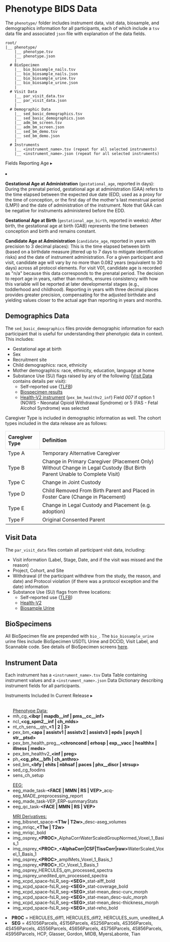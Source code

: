 # Phenotype BIDS Data
The `phenotype/` folder includes instrument data, visit data, biosample, and demographics information for all participants, each of which include a `tsv` data file and associated `json` file with explanation of the data fields. 
```
root/
|__ phenotype/
    |__ phenotype.tsv
    |__ phenotype.json
    |
  # BioSpecimen
    |__ bio_biosample_nails.tsv
    |__ bio_biosample_nails.json
    |__ bio_biosample_urine.tsv
    |__ bio_biosample_urine.json
    |  
  # Visit Data
    |__ par_visit_data.tsv
    |__ par_visit_data.json
    |
  # Demographic Data
    |__ sed_basic_demographics.tsv
    |__ sed_basic_demographics.json
    |__ adm_bm_screen.tsv
    |__ adm_bm_screen.json
    |__ sed_bm_demo.tsv
    |__ sed_bm_demo.json
    |
  # Instruments
    |__ <instrument_name>.tsv (repeat for all selected instruments)
    |__ <instrument_name>.json (repeat for all selected instruments)
```

<p>
<div id="age" class="notification-banner" onclick="toggleCollapse(this)">
  <span class="emoji"><i class="fa-regular fa-lightbulb"></i></span>
  <span class="text">Fields Reporting Age</span>
  <span class="arrow">▸</span>
</div>
<div class="collapsible-content">
<br>
<li>
<p><b>Gestational Age at Administration</b> (<code>gestational_age</code>, reported in days): During the prenatal period, gestational age at administration (GAA) refers to the time elapsed between the expected due date (EDD, used as a proxy for the time of conception, or the first day of the mother's last menstrual period (LMP)) and the date of administration of the instrument. Note that GAA can be negative for instruments administered before the EDD.</p> 
<p><b>Gestational Age at Birth</b> (<code>gestational_age_birth</code>, reported in weeks): After birth, the gestational age at birth (GAB) represents the time between conception and birth and remains constant.</p> 
<p><b>Candidate Age at Administration</b> (<code>candidate_age</code>, reported in years with precision to 3 decimal places): This is the time elapsed between birth (based on a birthdate measure jittered up to 7 days to mitigate identification risks) and the date of instrument administration. For a given participant and visit, candidate age will vary by no more than 0.082 years (equivalent to 30 days) across all protocol elements. For visit V01, candidate age is recorded as "n/a" because this data corresponds to the prenatal period. The decision to report age in years, rather than months, ensures consistency with how this variable will be reported at later developmental stages (e.g., toddlerhood and childhood). Reporting in years with three decimal places provides greater precision, compensating for the adjusted birthdate and yielding values closer to the actual age than reporting in years and months.</p>
</li>
</div>
</p>

## Demographics Data
<p style="margin: 0 0 5px;">The <code>sed_basic_demographics</code> files provide demographic information for each participant that is useful for understanding their phenotypic data in context. This includes:</p>
<ul>
<li>Gestational age at birth</li>
<li>Sex</li>
<li>Recruitment site</li>
<li>Child demographics: race, ethnicity</li>
<li>Mother demographics: race, ethnicity, education, language at home</li>
<li>Substance Use (SU) flags raised by any of the following (<a href="#visit-data">Visit Data</a> contains details per visit):
    <ul>
    <li>Self-reported use (<a href="../../measures/pregexp/substanceuse/#tlfb">TLFB</a>)</li>
    <li><a href="../../measures/biospec">Biospecimen results</a></li>
    <li><a href="../../measures/pregexp/preghealth/#instruments">Health-V2 instrument</a> (<code>pex_bm_healthv2_inf</code>) Field <em>007</em> if option 1 (NOWS - Neonatal Opioid Withdrawal Syndrome) or 5 (FAS - Fetal Alcohol Syndrome) was selected</li>
    </ul>
</li>
</ul>

Caregiver Type is included in demographic information as well. The cohort types included in the data release are as follows:
<table style="width: 100%; border-collapse: collapse; table-layout: fixed;">
  <thead>
    <tr>
      <th style="border: 1px solid #ddd; padding: 8px; text-align: left;">Caregiver Type</th>
      <th style="border: 1px solid #ddd; padding: 8px; text-align: left;">Definition</th>   
    </tr>
  </thead>
<tbody>
	<tr>
		<td>Type A</td>
		<td>Temporary Alternative Caregiver</td>
	</tr>
	<tr>
		<td>Type B</td>
		<td style="word-wrap: break-word; white-space: normal;">Change in Primary Caregiver (Placement Only) Without Change in Legal Custody (But Birth Parent Unable to Complete Visit)</td>
	</tr>
	<tr>
		<td>Type C</td>
		<td>Change in Joint Custody</td>
	</tr>
	<tr>
		<td>Type D</td>
		<td style="word-wrap: break-word; white-space: normal;">Child Removed From Birth Parent and Placed in Foster Care (Change in Placement)</td>
	</tr>
	<tr>
		<td>Type E</td>
		<td>Change in Legal Custody and Placement (e.g. adoption)</td>
	</tr>
	<tr>
		<td>Type F</td>
		<td>Original Consented Parent</td>
	</tr>            
</tbody>
</table>

## Visit Data
<p style="margin: 0 0 5px;">The <code>par_visit_data</code> files contain all participant visit data, including:</p>
<ul>
<li>Visit information (Label, Stage, Date, and if the visit was missed and the reason)</li>
<li>Project, Cohort, and Site</li>
<li>Withdrawal (if the participant withdrew from the study, the reason, and date) and Protocol violation (if there was a protocol exception and the date) information</li>
<li>Substance Use (SU) flags from three locations:
    <ul>
    <li>Self-reported use (<a href="../../measures/pregexp/substanceuse/#tlfb">TLFB</a>)</li>
    <li><a href="../../measures/pregexp/preghealth/#instrument-details">Health-V2</a></li>
    <li><a href="../../measures/biospec/#urine">Biosample Urine</a></li>
    </ul>
</li>
</ul>

## BioSpecimens
All BioSpecimen file are prepended with `bio_`. The `bio_biosample_urine` urine files include BioSpecimen USDTL Urine and DCCID, Visit Label, and Scannable code. See details of BioSpecimen screens [here](../measures/biospec.md).

## Instrument Data
Each instrument has a `<instrument_name>.tsv` Data Table containing instrument values and a `<instrument_name>.json` Data Dictionary describing instrument fields for all participants.
<p>
<div id="notification-banner" class="notification-banner" onclick="toggleCollapse(this)">
  <span class="emoji"><i class="fa-regular fa-lightbulb"></i></span>
  <span class="text">Instruments Included In Current Release</span>
  <span class="arrow">▸</span>
</div>
<div class="collapsible-content">
<br>
<ul>
<p style="margin-bottom: 0; padding-bottom: 0;"><u>Phenotype Data:</u></p>
<li>mh_cg_<b>&lt;ibqr | mapdb__inf | pms__cc__inf&gt;</b></li>
<li>ncl_<b>&lt;cg_spm2__inf | ch_mlds&gt;</b></li>
<li>nt_ch_sens__qtn_<b>&lt;1 | 2 | 3&gt;</b> </li>
<li>pex_bm_<b>&lt;apa | assistv1 | assistv2 | assistv3 | epds | psych | str__ptsd&gt;</b> </li>
<li>pex_bm_health_preg__<b>&lt;chroncond | erhosp | exp__vacc | healthhx | illness | meds&gt;</b></li>
<li>pex_bm_healthv2_<b>&lt;inf | preg&gt;</b></li>
<li>ph_<b>&lt;cg_phx__bfh | ch_anthro&gt;</b> </li>
<li>sed_bm_<b>&lt;bfy | ehits | nbhsaf | paces | phx__discr | strsup&gt;</b></li>
<li>sed_cg_foodins</li>
<li>sens_ch_setup</li>
</ul>

<ul>
<p style="margin-bottom: 0; padding-bottom: 0;"><u>EEG:</u></p>
<li>eeg_made_task-<b>&lt;FACE | MMN | RS | VEP&gt;</b>_acq-eeg_MADE_preprocessing_report  </li>
<li>eeg_made_task-VEP_ERP-summaryStats  </li>
<li>eeg_qc_task-<b>&lt;FACE | MMN | RS | VEP&gt;</b></li>
</ul>

<ul>
<p style="margin-bottom: 0; padding-bottom: 0;"><u>MRI Derivatives:</u></p>
<li>img_bibsnet_space-<b>&lt;T1w | T2w&gt;</b>_desc-aseg_volumes  </li>
<li>img_mriqc_<b>&lt;T1w | T2w&gt;</b>  </li>
<li>img_mriqc_bold  </li>
<li>img_osprey_<b>&lt;PROC&gt;</b>_AlphaCorrWaterScaledGroupNormed_Voxel_1_Basis_1  </li>
<li>img_osprey_<b>&lt;PROC&gt;</b>_<b>&lt;AlphaCorr|CSF|TissCorr|raw&gt;</b>WaterScaled_Voxel_1_Basis_1</li>
<li>img_osprey_<b>&lt;PROC&gt;</b>_amplMets_Voxel_1_Basis_1  </li>
<li>img_osprey_<b>&lt;PROC&gt;</b>_tCr_Voxel_1_Basis_1  </li>
<li>img_osprey_HERCULES_qm_processed_spectra</li>
<li>img_osprey_unedited_qm_processed_spectra</li>
<li>img_xcpd_space-fsLR_seg-<b>&lt;SEG&gt;</b>_stat-alff_bold  </li>
<li>img_xcpd_space-fsLR_seg-<b>&lt;SEG&gt;</b>_stat-coverage_bold  </li>
<li>img_xcpd_space-fsLR_seg-<b>&lt;SEG&gt;</b>_stat-mean_desc-curv_morph  </li>
<li>img_xcpd_space-fsLR_seg-<b>&lt;SEG&gt;</b>_stat-mean_desc-sulc_morph  </li>
<li>img_xcpd_space-fsLR_seg-<b>&lt;SEG&gt;</b>_stat-mean_desc-thickness_morph  </li>
<li>img_xcpd_space-fsLR_seg-<b>&lt;SEG&gt;</b>_stat-reho_bold  </li>
</ul>
<li><b>PROC</b> = HERCULES_diff1, HERCULES_diff2, HERCULES_sum, unedited_A</li>
<li><b>SEG</b> = 4S1056Parcels, 4S156Parcels, 4S256Parcels, 4S356Parcels, 4S456Parcels, 4S556Parcels, 4S656Parcels, 4S756Parcels, 4S856Parcels, 4S956Parcels, HCP, Glasser, Gordon, MIDB, MyersLabonte, Tian</li>
<br>
</div>
</p>